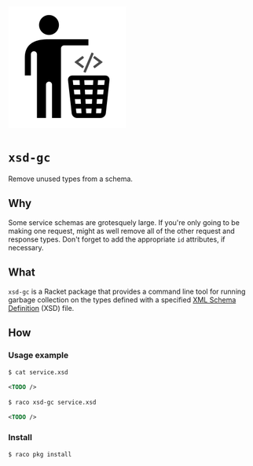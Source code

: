 ![xsd-gc](xsd-gc.png)

`xsd-gc`
========
Remove unused types from a schema.

Why
---
Some service schemas are grotesquely large. If you're only going to be making
one request, might as well remove all of the other request and response types.
Don't forget to add the appropriate `id` attributes, if necessary.

What
----
`xsd-gc` is a Racket package that provides a command line tool for running
garbage collection on the types defined with a specified 
[XML Schema Definition](https://www.w3.org/TR/xmlschema-1/) (XSD) file.

How
---
### Usage example

```console
$ cat service.xsd
```
```xml
<TODO />
```
```console
$ raco xsd-gc service.xsd
```
```xml
<TODO />
```

### Install
```console
$ raco pkg install
```